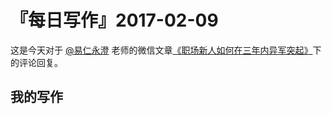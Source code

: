 # 『每日写作』2017-02-09

这是今天对于  [@易仁永澄](http://weibo.com/u/1640237087)  老师的微信文章[《职场新人如何在三年内异军突起》](http://chuansong.me/n/1557977152851)下的评论回复。

## 我的写作